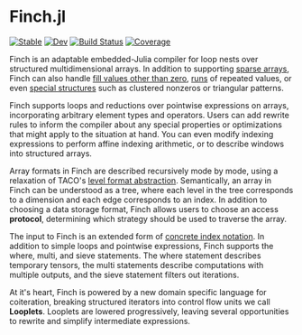 # Finch.jl

[![Stable](https://img.shields.io/badge/docs-stable-blue.svg)](https://peterahrens.github.io/Finch.jl/stable)
[![Dev](https://img.shields.io/badge/docs-dev-blue.svg)](https://peterahrens.github.io/Finch.jl/dev)
[![Build Status](https://github.com/peterahrens/Finch.jl/actions/workflows/CI.yml/badge.svg?branch=main)](https://github.com/peterahrens/Finch.jl/actions/workflows/CI.yml?query=branch%3Amain)
[![Coverage](https://codecov.io/gh/peterahrens/Finch.jl/branch/main/graph/badge.svg)](https://codecov.io/gh/peterahrens/Finch.jl)

Finch is an adaptable embedded-Julia compiler for loop nests over structured
multidimensional arrays. In addition to supporting [sparse
arrays](https://en.wikipedia.org/wiki/Sparse_matrix), Finch can also handle
[fill values other than zero](https://en.wikipedia.org/wiki/GraphBLAS),
[runs](https://en.wikipedia.org/wiki/Run-length_encoding) of repeated values, or
even [special
structures](https://en.wikipedia.org/wiki/Sparse_matrix#Special_structure) such
as clustered nonzeros or triangular patterns.

Finch supports loops and reductions over pointwise expressions on arrays,
incorporating arbitrary element types and operators. Users can add rewrite rules
to inform the compiler about any special properties or optimizations that might
apply to the situation at hand. You can even modify indexing expressions to 
perform affine indexing arithmetic, or to describe windows into structured
arrays.

Array formats in Finch are described recursively mode by mode, using a
relaxation of TACO's [level format
abstraction](https://dl.acm.org/doi/pdf/10.1145/3276493).  Semantically, an
array in Finch can be understood as a tree, where each level in the tree
corresponds to a dimension and each edge corresponds to an index. In addition
to choosing a data storage format, Finch allows users to choose an access **protocol**,
determining which strategy should be used to traverse the array.

The input to Finch is an extended form of [concrete index
notation](https://arxiv.org/abs/1802.10574). In addition to simple loops and
pointwise expressions, Finch supports the where, multi, and sieve statements.
The where statement describes temporary tensors, the multi statements describe
computations with multiple outputs, and the sieve statement filters out
iterations.

At it's heart, Finch is powered by a new domain specific language for
coiteration, breaking structured iterators into control flow units we call
**Looplets**. Looplets are lowered progressively, leaving several opportunities to
rewrite and simplify intermediate expressions.